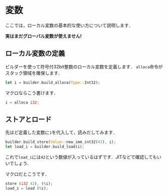 # 変数

ここでは，ローカル変数の基本的な使い方について説明します．

**実はまだグローバル変数が使えません!**

## ローカル変数の定義

ビルダーを使って符号付32bit整数のローカル変数を定義します．
``alloca``命令がスタック領域を確保します．

```rs
let i = builder.build_alloca(Type::Int32);
```

マクロならこう書けます．

```rs
i = alloca i32;
```

## ストアとロード

先ほど定義した変数に``1``を代入して，読みだしてみます．

```rs
builder.build_store(Value::new_imm_int32(42), i);
let load_i = builder.build_load(i);
```

これで``load_i``には``42``という数値が入っているはずです．JITなどで確認してもいいでしょう．

マクロだとこうです．

```rs
store (i32 42), (%i);
load_i = load (%i);
```
